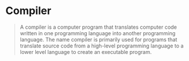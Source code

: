 # Compiler

> A compiler is a computer program that translates computer code written in one programming language into another programming language. The name compiler is primarily used for programs that translate source code from a high-level programming language to a lower level language to create an executable program.

